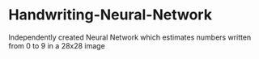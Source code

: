 # Handwriting-Neural-Network
Independently created Neural Network which estimates numbers written from 0 to 9 in a 28x28 image
